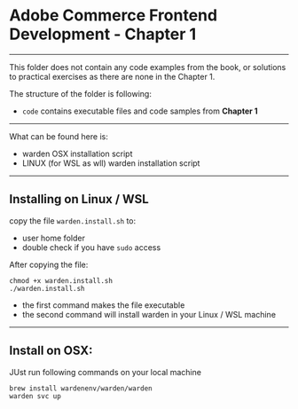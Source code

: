 # Adobe Commerce Frontend Development - Chapter 1

---
This folder does not contain any code examples from the book, or solutions to practical exercises as there are none in the Chapter 1.

The structure of the folder is following:
* `code` contains executable files and code samples from **Chapter 1**

---
What can be found here is:
* warden OSX installation script
* LINUX (for WSL as wll) warden installation script

---
## Installing on Linux / WSL

copy the file `warden.install.sh` to:
* user home folder 
* double check if you have `sudo` access

After copying the file:
```shell
chmod +x warden.install.sh
./warden.install.sh
```

* the first command makes the file executable
* the second command will install warden in your Linux / WSL machine

---
## Install on OSX:

JUst run following commands on your local machine
```shell
brew install wardenenv/warden/warden
warden svc up
```